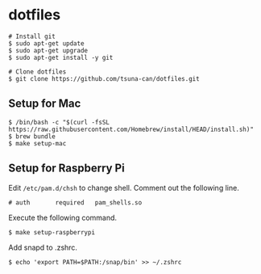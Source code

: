 # dotfiles

```shell
# Install git
$ sudo apt-get update
$ sudo apt-get upgrade
$ sudo apt-get install -y git

# Clone dotfiles
$ git clone https://github.com/tsuna-can/dotfiles.git
```

## Setup for Mac
```shell
$ /bin/bash -c "$(curl -fsSL https://raw.githubusercontent.com/Homebrew/install/HEAD/install.sh)"
$ brew bundle
$ make setup-mac
```

## Setup for Raspberry Pi
Edit `/etc/pam.d/chsh` to change shell.
Comment out the following line.
```
# auth       required   pam_shells.so
```

Execute the following command.
```shell
$ make setup-raspberrypi
```

Add snapd to .zshrc.
```shell
$ echo 'export PATH=$PATH:/snap/bin' >> ~/.zshrc
```

